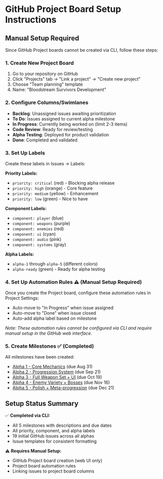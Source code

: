 # GitHub Project Board Setup Instructions

## Manual Setup Required

Since GitHub Project boards cannot be created via CLI, follow these steps:

### 1. Create New Project Board
1. Go to your repository on GitHub
2. Click "Projects" tab → "Link a project" → "Create new project"
3. Choose "Team planning" template
4. Name: "Bloodstream Survivors Development"

### 2. Configure Columns/Swimlanes
- **Backlog**: Unassigned issues awaiting prioritization
- **To Do**: Issues assigned to current alpha milestone
- **In Progress**: Currently being worked on (limit 2-3 items)
- **Code Review**: Ready for review/testing
- **Alpha Testing**: Deployed for product validation
- **Done**: Completed and validated

### 3. Set Up Labels
Create these labels in Issues → Labels:

**Priority Labels:**
- `priority: critical` (red) - Blocking alpha release
- `priority: high` (orange) - Core feature
- `priority: medium` (yellow) - Enhancement
- `priority: low` (green) - Nice to have

**Component Labels:**
- `component: player` (blue)
- `component: weapons` (purple) 
- `component: enemies` (red)
- `component: ui` (cyan)
- `component: audio` (pink)
- `component: systems` (gray)

**Alpha Labels:**
- `alpha-1` through `alpha-5` (different colors)
- `alpha-ready` (green) - Ready for alpha testing

### 4. Set Up Automation Rules ⚠️ (Manual Setup Required)
Once you create the Project board, configure these automation rules in Project Settings:
- Auto-move to "In Progress" when issue assigned
- Auto-move to "Done" when issue closed
- Auto-add alpha label based on milestone

*Note: These automation rules cannot be configured via CLI and require manual setup in the GitHub web interface.*

### 5. Create Milestones ✅ (Completed)
All milestones have been created:
- [Alpha 1 - Core Mechanics](https://github.com/jedundon/bloodstream-survivors/milestone/1) (due Aug 31)
- [Alpha 2 - Progression System](https://github.com/jedundon/bloodstream-survivors/milestone/2) (due Sep 21)
- [Alpha 3 - Full Weapon Set + UI](https://github.com/jedundon/bloodstream-survivors/milestone/3) (due Oct 19)
- [Alpha 4 - Enemy Variety + Bosses](https://github.com/jedundon/bloodstream-survivors/milestone/4) (due Nov 16)
- [Alpha 5 - Polish + Meta-progression](https://github.com/jedundon/bloodstream-survivors/milestone/5) (due Dec 21)

## Setup Status Summary

✅ **Completed via CLI:**
- All 5 milestones with descriptions and due dates
- All priority, component, and alpha labels
- 19 initial GitHub issues across all alphas
- Issue templates for consistent formatting

⚠️ **Requires Manual Setup:**
- GitHub Project board creation (web UI only)
- Project board automation rules
- Linking issues to project board columns